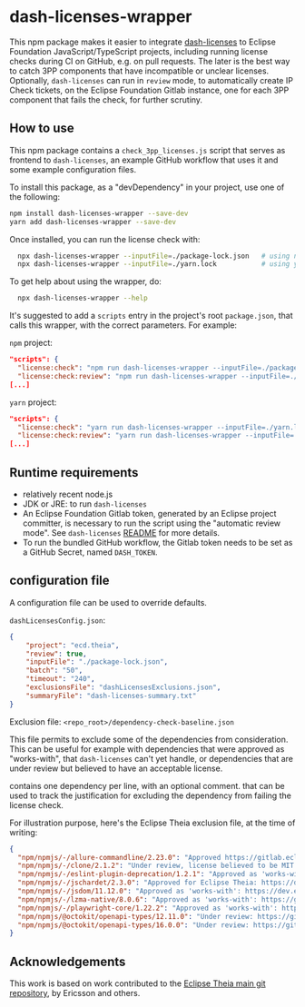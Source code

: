 # dash-licenses-wrapper

This npm package makes it easier to integrate [dash-licenses](https://github.com/eclipse/dash-licenses) to Eclipse Foundation JavaScript/TypeScript projects, including running license checks during CI on GitHub, e.g. on pull requests. The later is the best way to catch 3PP components that have incompatible or unclear licenses. Optionally, `dash-licenses` can run in `review` mode, to automatically create IP Check tickets, on the Eclipse Foundation Gitlab instance, one for each 3PP component that fails the check, for further scrutiny.

## How to use

This npm package contains a `check_3pp_licenses.js` script that serves as frontend to `dash-licenses`, an example GitHub workflow that uses it and some example configuration files.

To install this package, as a "devDependency" in your project, use one of the following:

```bash
npm install dash-licenses-wrapper --save-dev
yarn add dash-licenses-wrapper --save-dev
```

Once installed, you can run the license check with:

```bash
  npx dash-licenses-wrapper --inputFile=./package-lock.json   # using npm lock file
  npx dash-licenses-wrapper --inputFile=./yarn.lock           # using yarn lock file
```

To get help about using the wrapper, do:

```bash
  npx dash-licenses-wrapper --help
```

It's suggested to add a `scripts` entry in the project's root `package.json`, that calls this wrapper, with the correct parameters. For example:

`npm` project:

```json
"scripts": {
  "license:check": "npm run dash-licenses-wrapper --inputFile=./package-lock.json",
  "license:check:review": "npm run dash-licenses-wrapper --inputFile=./package-lock.json --review",
[...]
```

`yarn` project:

```json
"scripts": {
  "license:check": "yarn run dash-licenses-wrapper --inputFile=./yarn.lock",
  "license:check:review": "yarn run dash-licenses-wrapper --inputFile=./yarn.lock --review",
[...]
```

## Runtime requirements

- relatively recent node.js
- JDK or JRE: to run `dash-licenses`
- An Eclipse Foundation Gitlab token, generated by an Eclipse project committer, is necessary to run the script using the "automatic review mode". See `dash-licenses` [README](https://github.com/eclipse/dash-licenses#readme) for more details.
- To run the bundled GitHub workflow, the Gitlab token needs to be set as a GitHub Secret, named `DASH_TOKEN`.

## configuration file

A configuration file can be used to override defaults.

`dashLicensesConfig.json`:

```json
{
    "project": "ecd.theia",
    "review": true,
    "inputFile": "./package-lock.json",
    "batch": "50",
    "timeout": "240",
    "exclusionsFile": "dashLicensesExclusions.json",
    "summaryFile": "dash-licenses-summary.txt"
}
```

Exclusion file: `<repo_root>/dependency-check-baseline.json`

This file permits to exclude some of the dependencies from consideration. This can be useful for example with dependencies that were approved as "works-with", that `dash-licenses` can't yet handle, or dependencies that are under review but believed to have an acceptable license.

contains one dependency per line, with an optional comment. that can be used to track the justification for excluding the dependency from failing the license check.

For illustration purpose, here's the Eclipse Theia exclusion file, at the time of writing:

```json
{
  "npm/npmjs/-/allure-commandline/2.23.0": "Approved https://gitlab.eclipse.org/eclipsefdn/emo-team/iplab/-/issues/9379",
  "npm/npmjs/-/clone/2.1.2": "Under review, license believed to be MIT: https://gitlab.eclipse.org/eclipsefdn/emo-team/iplab/-/issues/7971",
  "npm/npmjs/-/eslint-plugin-deprecation/1.2.1": "Approved as 'works-with': https://dev.eclipse.org/ipzilla/show_bug.cgi?id=22573",
  "npm/npmjs/-/jschardet/2.3.0": "Approved for Eclipse Theia: https://dev.eclipse.org/ipzilla/show_bug.cgi?id=22481",
  "npm/npmjs/-/jsdom/11.12.0": "Approved as 'works-with': https://dev.eclipse.org/ipzilla/show_bug.cgi?id=23640https://dev.eclipse.org/ipzilla/show_bug.cgi?id=23640",
  "npm/npmjs/-/lzma-native/8.0.6": "Approved as 'works-with': https://gitlab.eclipse.org/eclipsefdn/emo-team/iplab/-/issues/1850",
  "npm/npmjs/-/playwright-core/1.22.2": "Approved as 'works-with': https://gitlab.eclipse.org/eclipsefdn/emo-team/iplab/-/issues/2734",
  "npm/npmjs/@octokit/openapi-types/12.11.0": "Under review: https://gitlab.eclipse.org/eclipsefdn/emo-team/iplab/-/issues/7693",
  "npm/npmjs/@octokit/openapi-types/16.0.0": "Under review: https://gitlab.eclipse.org/eclipsefdn/emo-team/iplab/-/issues/7694"
}

```

## Acknowledgements

This work is based on work contributed to the [Eclipse Theia main git repository](https://github.com/eclipse-theia/theia), by Ericsson and others.
